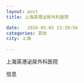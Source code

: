 ```yaml
--- 
layout: post 
title: 上海英港泌尿外科医院

date:   2016-05-03 13:39:56 
categories: 其他  
city: 上海
  
--- 
```

   
上海英港泌尿外科医院

信息

